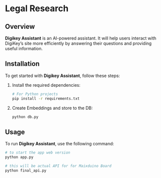 # Legal Research

## Overview

**Digikey Assistant** is an AI-powered assistant. It will help users interact with DigiKey’s site more efficiently by answering their questions and providing useful information.

## Installation

To get started with **Digikey Assistant**, follow these steps:

1. Install the required dependencies:
    ```bash
    # For Python projects
    pip install -r requirements.txt
    ```
2. Create Embeddings and store to the DB:
    ```bash
    python db.py
    ```

## Usage

To run **Digikey Assistant**, use the following command:

```bash
# to start the app web version
python app.py

# this will be actual API for for Maixduino Board
python final_api.py